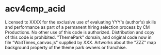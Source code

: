 acv4cmp_acid
============

Licensed to XXXX for the exclusive use of evaluating YYY's (author's) skills and performance as part of a permanent hiring selection process by CM Productions. No other use of this code is authorized. Distribution and copy of this code is prohibited. "ThemePark" domain, and original code now in file "WaitTimes_canvas.js" supplied by XXX. Artworks about the "ZZZ" map background property of the theme park owners or franchise.
